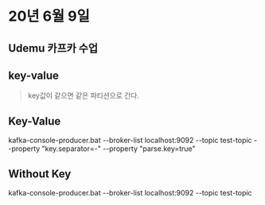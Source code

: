 # 20년 6월 9일

## Udemu 카프카 수업

## key-value
> key값이 같으면 같은 파티션으로 간다.

## Key-Value
kafka-console-producer.bat --broker-list localhost:9092 --topic test-topic --property "key.separator=-" --property "parse.key=true"

## Without Key
kafka-console-producer.bat --broker-list localhost:9092 --topic test-topic


